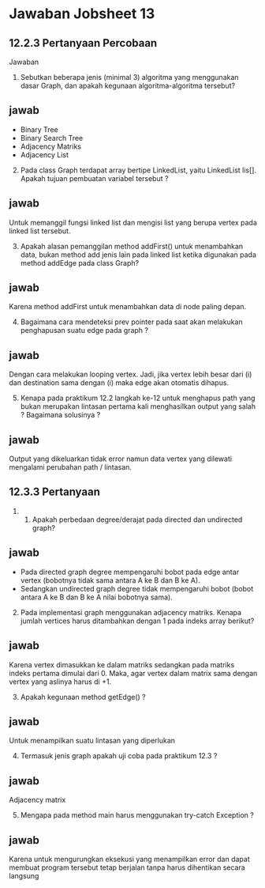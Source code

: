 # Jawaban Jobsheet 13
## 12.2.3 Pertanyaan Percobaan
Jawaban
1.  Sebutkan beberapa jenis (minimal 3) algoritma yang menggunakan dasar Graph, dan apakah  kegunaan algoritma-algoritma tersebut? 
 
## jawab
- Binary Tree 
- Binary Search Tree 
- Adjacency Matriks 
- Adjacency List 


2. Pada class Graph terdapat array bertipe LinkedList, yaitu LinkedList lis[]. Apakah tujuan pembuatan variabel tersebut ? 

## jawab
Untuk memanggil fungsi linked list dan mengisi list yang berupa vertex pada linked list tersebut. 


3. Apakah alasan pemanggilan method addFirst() untuk menambahkan data, bukan method add jenis lain pada linked list ketika digunakan pada method addEdge pada class Graph? 

## jawab
Karena method addFirst untuk menambahkan data di node paling depan. 

4. Bagaimana cara mendeteksi prev pointer pada saat akan melakukan penghapusan suatu edge  pada graph ? 

## jawab
Dengan cara melakukan looping vertex. Jadi, jika vertex lebih besar dari (i) dan destination sama dengan (i) maka edge akan otomatis dihapus. 


5. Kenapa pada praktikum 12.2 langkah ke-12 untuk menghapus path yang bukan merupakan lintasan pertama kali menghasilkan output yang salah ? Bagaimana solusinya ? 

## jawab
Output yang dikeluarkan tidak error namun data vertex yang dilewati mengalami 
perubahan path / lintasan.



## 12.3.3 Pertanyaan

1.	1.	Apakah perbedaan degree/derajat pada directed dan undirected graph? 
## jawab
- Pada directed graph degree mempengaruhi bobot pada edge antar vertex (bobotnya tidak sama antara A ke B dan B ke A).  
- Sedangkan undirected graph degree tidak mempengaruhi bobot (bobot antara A ke B dan B ke A nilai bobotnya sama). 

2.	Pada implementasi graph menggunakan adjacency matriks. Kenapa jumlah vertices harus ditambahkan dengan 1 pada indeks array berikut?
## jawab
Karena vertex dimasukkan ke dalam matriks sedangkan pada matriks indeks pertama dimulai dari 0. Maka, agar vertex dalam matrix sama dengan vertex yang aslinya harus di +1.

3.	Apakah kegunaan method getEdge() ?
## jawab
Untuk menampilkan suatu lintasan yang diperlukan

4. 	Termasuk jenis graph apakah uji coba pada praktikum 12.3 ? 
## jawab
Adjacency matrix

5. Mengapa pada method main harus menggunakan try-catch Exception ?
## jawab
Karena untuk mengurungkan eksekusi yang menampilkan error dan dapat membuat program tersebut tetap berjalan tanpa harus dihentikan secara langsung


